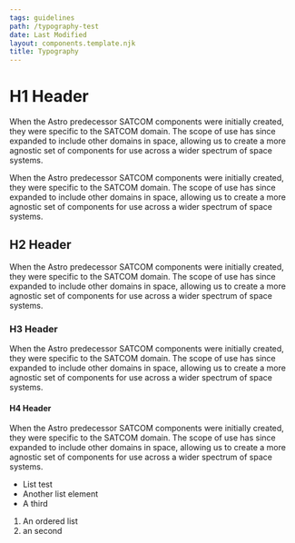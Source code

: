 ```yaml
---
tags: guidelines
path: /typography-test
date: Last Modified
layout: components.template.njk
title: Typography
---
```


# H1 Header

When the Astro predecessor SATCOM components were initially created, they were specific to the SATCOM domain. The scope of use has since expanded to include other domains in space, allowing us to create a more agnostic set of components for use across a wider spectrum of space systems.

When the Astro predecessor SATCOM components were initially created, they were specific to the SATCOM domain. The scope of use has since expanded to include other domains in space, allowing us to create a more agnostic set of components for use across a wider spectrum of space systems.

## H2 Header

When the Astro predecessor SATCOM components were initially created, they were specific to the SATCOM domain. The scope of use has since expanded to include other domains in space, allowing us to create a more agnostic set of components for use across a wider spectrum of space systems.

### H3 Header

When the Astro predecessor SATCOM components were initially created, they were specific to the SATCOM domain. The scope of use has since expanded to include other domains in space, allowing us to create a more agnostic set of components for use across a wider spectrum of space systems.

#### H4 Header

When the Astro predecessor SATCOM components were initially created, they were specific to the SATCOM domain. The scope of use has since expanded to include other domains in space, allowing us to create a more agnostic set of components for use across a wider spectrum of space systems.

- List test
- Another list element
- A third

1. An ordered list
2. an second
